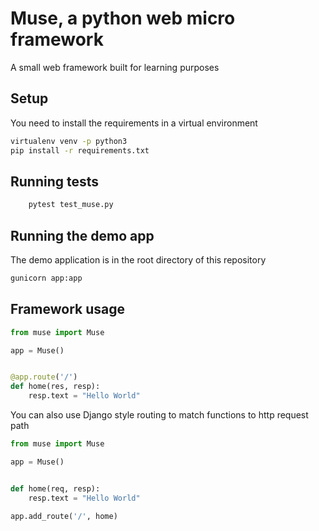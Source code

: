 # Muse, a python web micro framework

A small web framework built for learning purposes

## Setup
You need to install the requirements in a virtual environment
```bash
virtualenv venv -p python3
pip install -r requirements.txt
```

## Running tests
```bash
    pytest test_muse.py
```

## Running the demo app

The demo application is in the root directory of this repository

```bash
gunicorn app:app
```

## Framework usage
```python
from muse import Muse

app = Muse()


@app.route('/')
def home(res, resp):
    resp.text = "Hello World"

```

You can also use Django style routing to match functions to http request path

```python
from muse import Muse

app = Muse()


def home(req, resp):
    resp.text = "Hello World"
    
app.add_route('/', home)

```